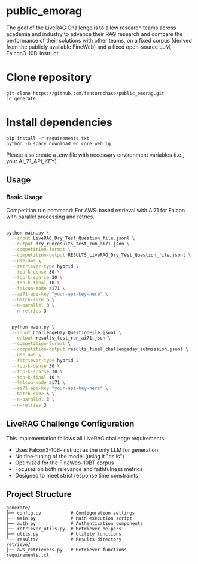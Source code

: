 # public_emorag
The goal of the LiveRAG Challenge is to allow research teams across academia and industry to advance their RAG research and compare the performance of their solutions with other teams, on a fixed corpus (derived from the publicly available FineWeb) and a fixed open-source LLM, Falcon3-10B-Instruct.


# Clone repository
```
git clone https://github.com/fensorechase/public_emorag.git
cd generate
```

# Install dependencies
```
pip install -r requirements.txt
python -m spacy download en_core_web_lg
```

Please also create a .env file with necessary environment variables (i.e., your AI_71_API_KEY).

## Usage

### Basic Usage

Competition run command: For AWS-based retrieval with AI71 for Falcon with parallel processing and retries.
```bash

python main.py \
  --input LiveRAG_Dry_Test_Question_file.jsonl \
  --output dry_runresults_test_run_ai71.json \
  --competition-format \
  --competition-output RESULTS_LiveRAG_Dry_Test_Question_file.jsonl \
  --use-aws \
  --retriever-type hybrid \
  --top-k-dense 30 \
  --top-k-sparse 30 \
  --top-k-final 10 \
  --falcon-mode ai71 \
  --ai71-api-key "your-api-key-here" \
  --batch-size 5 \
  --n-parallel 3 \
  --n-retries 3


  python main.py \
  --input ChallengeDay_QuestionFile.jsonl \
  --output results_test_run_ai71.json \
  --competition-format \
  --competition-output results_final_challengeday_submission.jsonl \
  --use-aws \
  --retriever-type hybrid \
  --top-k-dense 30 \
  --top-k-sparse 30 \
  --top-k-final 10 \
  --falcon-mode ai71 \
  --ai71-api-key "your-api-key-here" \
  --batch-size 5 \
  --n-parallel 3 \
  --n-retries 3


```



## LiveRAG Challenge Configuration

This implementation follows all LiveRAG challenge requirements:

- Uses Falcon3-10B-instruct as the only LLM for generation
- No fine-tuning of the model (using it "as is")
- Optimized for the FineWeb-10BT corpus
- Focuses on both relevance and faithfulness metrics
- Designed to meet strict response time constraints

## Project Structure

```
generate/
├── config.py           # Configuration settings
├── main.py             # Main execution script
├── auth.py             # Authentication components
├── retriever_utils.py  # Retriever helpers
├── utils.py            # Utility functions
└── results/            # Results directory
retrieve/
├── aws_retrievers.py   # Retriever functions
requirements.txt
```